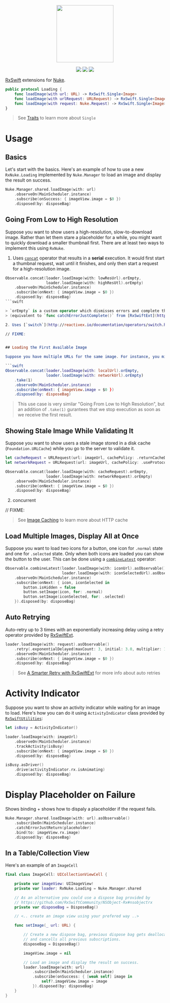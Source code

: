 <p align="center"><img src="https://user-images.githubusercontent.com/1567433/27010376-bc53fa6c-4eab-11e7-9ce3-7d49063fce7f.png" height="180"/>

<p align="center">
<img src="https://img.shields.io/cocoapods/v/RxNuke.svg?label=version">
<img src="https://img.shields.io/badge/supports-CocoaPods%20%7C%20Carthage%20%7C%20SwiftPM-green.svg">
<img src="https://img.shields.io/badge/platforms-iOS%20%7C%20macOS%20%7C%20watchOS%20%7C%20tvOS-lightgrey.svg">
</p>

[RxSwift](https://github.com/ReactiveX/RxSwift) extensions for [Nuke](https://github.com/kean/Nuke).

```swift
public protocol Loading {
    func loadImage(with url: URL) -> RxSwift.Single<Image>
    func loadImage(with urlRequest: URLRequest) -> RxSwift.Single<Image>
    func loadImage(with request: Nuke.Request) -> RxSwift.Single<Image>
}
```

> See [Traits](https://github.com/ReactiveX/RxSwift/blob/master/Documentation/Traits.md#single) to learn more about `Single`

# <a name="h_usage"></a>Usage

## Basics

Let's start with the basics. Here's an example of how to use a new `RxNuke.Loading` implemented by `Nuke.Manager` to load an image and display the result on success.

```swift
Nuke.Manager.shared.loadImage(with: url)
    .observeOn(MainScheduler.instance)
    .subscribe(onSuccess: { imageView.image = $0 })
    .disposed(by: disposeBag)
```


## Going From Low to High Resolution

Suppose you want to show users a high-resolution, slow-to-download image. Rather than let them stare a placeholder for a while, you might want to quickly download a smaller thumbnail first. There are at least two ways to implement this using `RxNuke`.

1. Uses [`concat`](http://reactivex.io/documentation/operators/concat.html) operator that results in a **serial** execution. It would first start a thumbnal request, wait until it finishes, and only then start a request for a high-resolution image.

```swift
Observable.concat(loader.loadImage(with: lowResUrl).orEmpty,
                  loader.loadImage(with: highResUtl).orEmpty)
    .observeOn(MainScheduler.instance)
    .subscribe(onNext: { imageView.image = $0 })
    .disposed(by: disposeBag)
```swift

> `orEmpty` is a custom operator which dismisses errors and complete the sequence instead
> (equivalent to `func catchErrorJustComplete()` from [RxSwiftExt](https://github.com/RxSwiftCommunity/RxSwiftExt)

2. Uses [`switch`](http://reactivex.io/documentation/operators/switch.html) operator that results in a **concurrent** execution. Both of the requests are going to be started at the same time. If the high-resolution requests finishes first the thumbnail request get cancelled.

// FIXME:


## Loading the First Available Image

Suppose you have multiple URLs for the same image. For instance, you might have uploaded an image taken from the camera. In such case, it would be beneficial to first try to get the local URL, and if even that fails, try to get the network URL. It would be a shame to download the image that we may have already locally.

```swift
Observable.concat(loader.loadImage(with: localUrl).orEmpty,
                  loader.loadImage(with: networkUrl).orEmpty)
    .take(1)
    .observeOn(MainScheduler.instance)
    .subscribe(onNext: { imageView.image = $0 })
    .disposed(by: disposeBag)
```

> This use case is very similar "Going From Low to High Resolution", but an addition of `.take(1)` gurantees that we stop execution as soon as we receive the first result.


## Showing Stale Image While Validating It

Suppose you want to show users a stale image stored in a disk cache (`Foundation.URLCache`) while you go to the server to validate it.

```swift
let cacheRequest = URLRequest(url: imageUrl, cachePolicy: .returnCacheDataDontLoad)
let networkRequest = URLRequest(url: imageUrl, cachePolicy: .useProtocolCachePolicy)

Observable.concat(loader.loadImage(with: cacheRequest).orEmpty,
                  loader.loadImage(with: networkRequest).orEmpty)
    .observeOn(MainScheduler.instance)
    .subscribe(onNext: { imageView.image = $0 })
    .disposed(by: disposeBag)
```

2. concurrent

// FIXME:


> See [Image Caching](https://kean.github.io/post/image-caching) to learn more about HTTP cache


## Load Multiple Images, Display All at Once

Suppose you want to load two icons for a button, one icon for `.normal` state and one for `.selected` state. Only when both icons are loaded you can show the button to the user. This can be done using a [`combineLatest`](http://reactivex.io/documentation/operators/combinelatest.html) operator:

```swift
Observable.combineLatest(loader.loadImage(with: iconUrl).asObservable(),
                         loader.loadImage(with: iconSelectedUrl).asObservable())
    .observeOn(MainScheduler.instance)
    .subscribe(onNext: { icon, iconSelected in
        button.isHidden = false
        button.setImage(icon, for: .normal)
        button.setImage(iconSelected, for: .selected)
    }).disposed(by: disposeBag)
```


## Auto Retrying

Auto-retry up to 3 times with an exponentially increasing delay using a retry operator provided by [RxSwiftExt](https://github.com/RxSwiftCommunity/RxSwiftExt).

```swift
loader.loadImage(with: request).asObservable()
    .retry(.exponentialDelayed(maxCount: 3, initial: 3.0, multiplier: 1.0))
    .observeOn(MainScheduler.instance)
    .subscribe(onNext: { imageView.image = $0 })
    .disposed(by: disposeBag)
 ```

> See [A Smarter Retry with RxSwiftExt](http://rx-marin.com/post/rxswift-retry-with-delay/) for more info about auto retries


# Activity Indicator

Suppose you want to show an activity indicator while waiting for an image to load. Here's how you can do it using `ActivityIndicator` class provided by [`RxSwiftUtilities`](https://github.com/RxSwiftCommunity/RxSwiftUtilities):

```swift
let isBusy = ActivityIndicator()

loader.loadImage(with: imageUrl)
    .observeOn(MainScheduler.instance)
    .trackActivity(isBusy)
    .subscribe(onNext: { imageView.image = $0 })
    .disposed(by: disposeBag)

isBusy.asDriver()
    .drive(activityIndicator.rx.isAnimating)
    .disposed(by: disposeBag)
```


# Display Placeholder on Failure

Shows binding + shows how to dispaly a placeholder if the request fails.

```swift
Nuke.Manager.shared.loadImage(with: url).asObservable()
    .subscribeOn(MainScheduler.instance)
    .catchErrorJustReturn(placeholder)
    .bind(to: imageView.rx.image)
    .disposed(by: disposeBag)
```

## In a Table/Collection View

Here's an example of an `ImageCell` 

```swift
final class ImageCell: UICollectionViewCell {

    private var imageView: UIImageView!
    private var loader: RxNuke.Loading = Nuke.Manager.shared

    // As an alternative you could use a dispose bag provided by
    // https://github.com/RxSwiftCommunity/NSObject-Rx#nsobjectrx
    private var disposeBag = DisposeBag()

    // <.. create an image view using your prefered way ..>

    func setImage(_ url: URL) {

        // Create a new dispose bag, previous dispose bag gets deallocated
        // and cancells all previous subscriptions.
        disposeBag = DisposeBag()

        imageView.image = nil

        // Load an image and display the result on success.
        loader.loadImage(with: url)
            .subscribeOn(MainScheduler.instance)
            .subscribe(onSuccess: { [weak self] image in
                self?.imageView.image = image
            }).disposed(by: disposeBag)
    }
}
```
